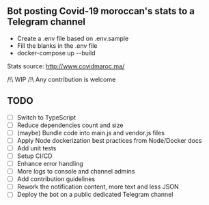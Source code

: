 ## Bot posting Covid-19 moroccan's stats to a Telegram channel

* Create a .env file based on .env.sample
* Fill the blanks in the .env file
* docker-compose up --build

Stats source: http://www.covidmaroc.ma/

/!\ WIP /!\ Any contribution is welcome

## TODO
- [ ] Switch to TypeScript
- [ ] Reduce dependencies count and size
- [ ] (maybe) Bundle code into main.js and vendor.js files
- [ ] Apply Node dockerization best practices from Node/Docker docs
- [ ] Add unit tests
- [ ] Setup CI/CD
- [ ] Enhance error handling
- [ ] More logs to console and channel admins
- [ ] Add contribution guidelines
- [ ] Rework the notification content, more text and less JSON
- [ ] Deploy the bot on a public dedicated Telegram channel
